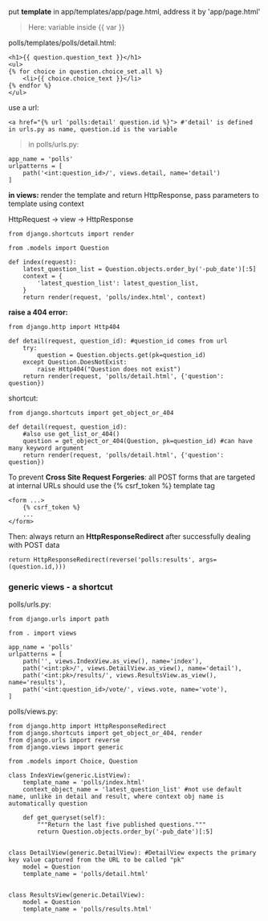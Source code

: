 put **template** in app/templates/app/page.html, address it by 'app/page.html'
> Here: variable inside {{ var }}

polls/templates/polls/detail.html:
```
<h1>{{ question.question_text }}</h1>
<ul>
{% for choice in question.choice_set.all %}
    <li>{{ choice.choice_text }}</li>
{% endfor %}
</ul>
```
use a url:
```
<a href="{% url 'polls:detail' question.id %}"> #'detail' is defined in urls.py as name, question.id is the variable
```
> in polls/urls.py:
```
app_name = 'polls'
urlpatterns = [
    path('<int:question_id>/', views.detail, name='detail')
]
```


**in views:** render the template and return HttpResponse, pass parameters to template using context

HttpRequest -> view -> HttpResponse
```
from django.shortcuts import render

from .models import Question

def index(request):
    latest_question_list = Question.objects.order_by('-pub_date')[:5]
    context = {
        'latest_question_list': latest_question_list,
    }
    return render(request, 'polls/index.html', context)
```

**raise a 404 error:**
```
from django.http import Http404

def detail(request, question_id): #question_id comes from url
    try:
        question = Question.objects.get(pk=question_id)
    except Question.DoesNotExist:
        raise Http404("Question does not exist")
    return render(request, 'polls/detail.html', {'question': question})
```
shortcut:
```
from django.shortcuts import get_object_or_404

def detail(request, question_id):
    #also use get_list_or_404()
    question = get_object_or_404(Question, pk=question_id) #can have many keyword argument
    return render(request, 'polls/detail.html', {'question': question})
```

To prevent **Cross Site Request Forgeries**: 
all POST forms that are targeted at internal URLs should use the {% csrf_token %} template tag
```
<form ...> 
    {% csrf_token %} 
    ... 
</form>
```
Then: always return an **HttpResponseRedirect** after successfully dealing with POST data
```
return HttpResponseRedirect(reverse('polls:results', args=(question.id,)))
```

### generic views - a shortcut
polls/urls.py:
```
from django.urls import path

from . import views

app_name = 'polls'
urlpatterns = [
    path('', views.IndexView.as_view(), name='index'),
    path('<int:pk>/', views.DetailView.as_view(), name='detail'),
    path('<int:pk>/results/', views.ResultsView.as_view(), name='results'),
    path('<int:question_id>/vote/', views.vote, name='vote'),
]
```

polls/views.py:
```
from django.http import HttpResponseRedirect
from django.shortcuts import get_object_or_404, render
from django.urls import reverse
from django.views import generic

from .models import Choice, Question

class IndexView(generic.ListView):
    template_name = 'polls/index.html'
    context_object_name = 'latest_question_list' #not use default name, unlike in detail and result, where context obj name is automatically question

    def get_queryset(self):
        """Return the last five published questions."""
        return Question.objects.order_by('-pub_date')[:5]


class DetailView(generic.DetailView): #DetailView expects the primary key value captured from the URL to be called "pk"
    model = Question
    template_name = 'polls/detail.html'
    

class ResultsView(generic.DetailView):
    model = Question
    template_name = 'polls/results.html'
```
